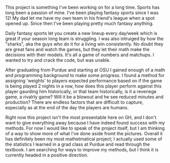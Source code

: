 This project is something I've been working on for a long time. Sports has long been a passion of mine. I've been playing fantasy sports since I was 12! My dad let me have my own team in his friend's league when a spot opened up. Since then I've been playing pretty much fantasy anything.

Daily fantasy sports let you create a new lineup every day/week which is great if your season long team is struggling. I was also intruiged by how the "sharks", aka the guys who do it for a living win consistently. No doubt they are great fans and watch the games, but they let their math make the decisions with their models. It's all a game of numbers and matchups. I wanted to try and crack the code, but was unable.

After graduating from Purdue and starting at OSU I gained enough of a math and programming background to make some progress. I found a method for assigning 'weights' to players expected performance based on if the game is being played 2 nights in a row, how does this player perform against this player gaurding him historically, or that team historically, is it a revenege game, a rivalrly game? Will it be a blowout and he see reduced minutes and production? There are endless factors that are difficult to capture, especially as at the end of the day the players are humans.

Right now this project isn't the most presentable here on GH, and I don't want to give everything away because I have indeed found success with my methods. For now I would like to speak of the project itself, but I am thinking of a way to show more of what I've done aside fromt the pictures. Overall it has definitely been my most mathetmatical project; I actually used some of the statistics I learned in a grad class at Purdue and read through the textbook. I am searching for ways to improve my methods, but I think it is currently headed in a positive direction.

